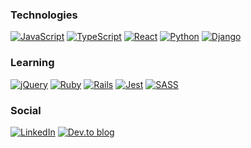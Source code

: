 ### Technologies
[![JavaScript](https://img.shields.io/badge/javascript-%23323330.svg?style=for-the-badge&logo=javascript&logoColor=%23F7DF1E)](https://github.com/fitzgeraldkd?tab=repositories&q=topic%3Ajavascript)
[![TypeScript](https://img.shields.io/badge/typescript-%23007ACC.svg?style=for-the-badge&logo=typescript&logoColor=white)](https://github.com/fitzgeraldkd?tab=repositories&q=topic%3Atypescript)
[![React](https://img.shields.io/badge/react-%2320232a.svg?style=for-the-badge&logo=react&logoColor=%2361DAFB)](https://github.com/fitzgeraldkd?tab=repositories&q=topic%3Areact)
[![Python](https://img.shields.io/badge/python-3670A0?style=for-the-badge&logo=python&logoColor=ffdd54)](https://github.com/fitzgeraldkd?tab=repositories&q=topic%3Apython)
[![Django](https://img.shields.io/badge/django-%23092E20.svg?style=for-the-badge&logo=django&logoColor=white)](https://github.com/fitzgeraldkd?tab=repositories&q=topic%3Adjango)

### Learning
[![jQuery](https://img.shields.io/badge/jquery-%230769AD.svg?style=for-the-badge&logo=jquery&logoColor=white)](https://github.com/fitzgeraldkd?tab=repositories&q=topic%3Ajquery)
[![Ruby](https://img.shields.io/badge/ruby-%23CC342D.svg?style=for-the-badge&logo=ruby&logoColor=white)](https://github.com/fitzgeraldkd?tab=repositories&q=topic%3Aruby)
[![Rails](https://img.shields.io/badge/rails-%23CC0000.svg?style=for-the-badge&logo=ruby-on-rails&logoColor=white)](https://github.com/fitzgeraldkd?tab=repositories&q=topic%3Arails)
[![Jest](https://img.shields.io/badge/-jest-%23C21325?style=for-the-badge&logo=jest&logoColor=white)](https://github.com/fitzgeraldkd?tab=repositories&q=topic%3Ajest)
[![SASS](https://img.shields.io/badge/SASS-hotpink.svg?style=for-the-badge&logo=SASS&logoColor=white)](https://github.com/fitzgeraldkd?tab=repositories&q=topic%3Asass)

### Social
[![LinkedIn](https://img.shields.io/badge/linkedin-%230077B5.svg?style=for-the-badge&logo=linkedin&logoColor=white)](https://www.linkedin.com/in/kenneth-fitzgerald/)
[![Dev.to blog](https://img.shields.io/badge/dev.to-0A0A0A?style=for-the-badge&logo=dev.to&logoColor=white)](https://dev.to/fitzgeraldkd)
<!--
**fitzgeraldkd/fitzgeraldkd** is a ✨ _special_ ✨ repository because its `README.md` (this file) appears on your GitHub profile.

Here are some ideas to get you started:

- 🔭 I’m currently working on ...
- 🌱 I’m currently learning ...
- 👯 I’m looking to collaborate on ...
- 🤔 I’m looking for help with ...
- 💬 Ask me about ...
- 📫 How to reach me: ...
- 😄 Pronouns: ...
- ⚡ Fun fact: ...
-->
